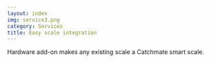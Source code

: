 ```yaml
---
layout: index
img: service3.png
category: Services
title: Easy scale integration
---
```

Hardware add-on makes any existing scale a Catchmate smart scale.
